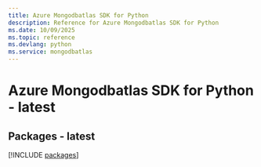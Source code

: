 ```yaml
---
title: Azure Mongodbatlas SDK for Python
description: Reference for Azure Mongodbatlas SDK for Python
ms.date: 10/09/2025
ms.topic: reference
ms.devlang: python
ms.service: mongodbatlas
---
```

# Azure Mongodbatlas SDK for Python - latest
## Packages - latest
[!INCLUDE [packages](mongodbatlas-index.md)]